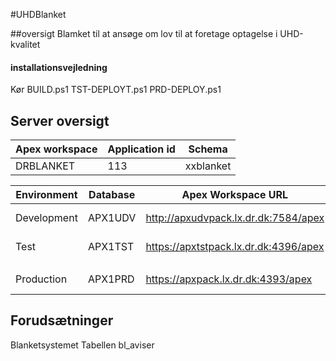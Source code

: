 #UHDBlanket

##oversigt
Blamket til at ansøge om lov til at foretage optagelse i UHD-kvalitet


#### installationsvejledning

Kør BUILD.ps1
TST-DEPLOYT.ps1
PRD-DEPLOY.ps1




## Server oversigt


| Apex workspace | Application id | Schema    |
|----------------|----------------|-----------|
| DRBLANKET      | 113          | xxblanket |


| Environment | Database | Apex Workspace URL                    | Apex application URL                          | Single Signon                                              | Uden Kerberos (til REST oauth2)       |
|-------------|----------|---------------------------------------|-----------------------------------------------|------------------------------------------------------------|---------------------------------------|
| Development | APX1UDV  | http://apxudvpack.lx.dr.dk:7584/apex  | http://apxudvpack.lx.dr.dk:7584/apex/f?p=127  | NA                                                         | N/A                                   |
| Test        | APX1TST  | https://apxtstpack.lx.dr.dk:4396/apex | https://apxtstpack.lx.dr.dk:4396/apex/f?p=127 | https://apxtstpack.lx.dr.dk:4396/apex/f?p=127 (se noter *) | https://apxtstpack.lx.dr.dk:4397/apex |
|             |
| Production  | APX1PRD  | https://apxpack.lx.dr.dk:4393/apex    | https://apxpack.lx.dr.dk:4393/apex/f?p=127    | https://apxpack.lx.dr.dk:4393/apex/f?p=127                 | https://apxpack.lx.dr.dk:4392/apex    |


## Forudsætninger

Blanketsystemet
Tabellen bl_aviser
